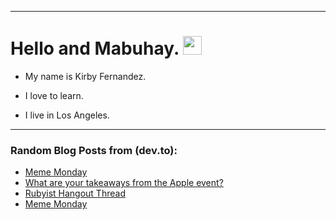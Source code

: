 
<img src="https://komarev.com/ghpvc/?username=kirbygit&style=flat-square&color=blue" alt=""/>

---
<h1>
  Hello and Mabuhay.
  <img src="https://media.giphy.com/media/hvRJCLFzcasrR4ia7z/giphy.gif" width="30px"/>
</h1>

- My name is Kirby Fernandez.

- I love to learn.

- I live in Los Angeles.

---

### Random Blog Posts from (dev.to):
<!-- BLOG-POST-LIST:START -->
- [Meme Monday](https://dev.to/ben/meme-monday-3olc)
- [What are your takeaways from the Apple event?](https://dev.to/ben/what-are-your-takeaways-from-the-apple-event-24f7)
- [Rubyist Hangout Thread](https://dev.to/ben/rubyist-hangout-thread-33hc)
- [Meme Monday](https://dev.to/ben/meme-monday-1hjc)
<!-- BLOG-POST-LIST:END -->
